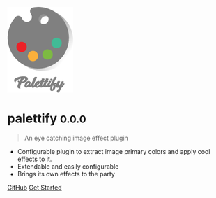 ![logo](images/logo.png)

# palettify <small>0.0.0</small>

> An eye catching image effect plugin

- Configurable plugin to extract image primary colors and apply cool effects to it.
- Extendable and easily configurable
- Brings its own effects to the party

[GitHub](https://github.com/QingWei-Li/docsify/)
[Get Started](#intro)
